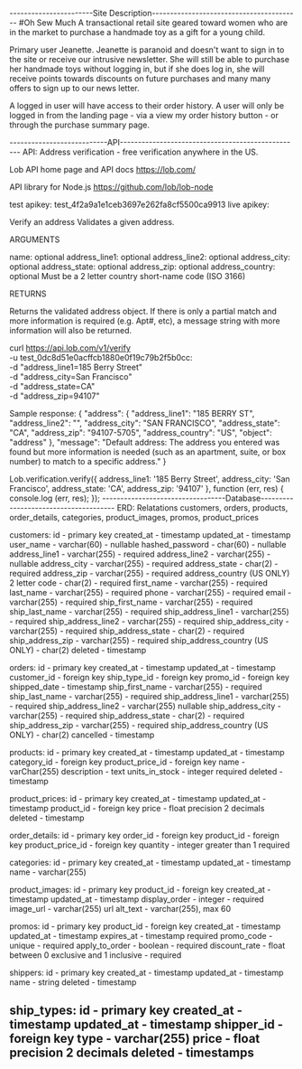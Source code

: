 -----------------------Site Description-----------------------------------------
#Oh Sew Much
A transactional retail site geared toward women who are in the market to purchase a handmade toy as a gift for a young child.

Primary user Jeanette. Jeanette is paranoid and doesn't want to sign in to the site or receive our intrusive newsletter. She will still be able to purchase her handmade toys without logging in, but if she does log in, she will receive points towards discounts on future purchases and many many offers to sign up to our news letter.

A logged in user will have access to their order history. A user will only be logged in from the landing page - via a view my order history button - or through the purchase summary page.

---------------------------API--------------------------------------------------
API: Address verification - free verification anywhere in the US.

Lob API home page and API docs
https://lob.com/

API library for Node.js
https://github.com/lob/lob-node

test apikey: test_4f2a9a1e1ceb3697e262fa8cf5500ca9913
live apikey:

Verify an address
Validates a given address.

ARGUMENTS

name:
optional
address_line1:
optional
address_line2:
optional
address_city:
optional
address_state:
optional
address_zip:
optional
address_country:
optional
Must be a 2 letter country short-name code (ISO 3166)

RETURNS

Returns the validated address object. If there is only a partial match and more information is required (e.g. Apt#, etc), a message string with more information will also be returned.

curl https://api.lob.com/v1/verify \
  -u test_0dc8d51e0acffcb1880e0f19c79b2f5b0cc: \
  -d "address_line1=185 Berry Street" \
  -d "address_city=San Francisco" \
  -d "address_state=CA" \
  -d "address_zip=94107"

Sample response:
{
    "address": {
        "address_line1": "185 BERRY ST",
        "address_line2": "",
        "address_city": "SAN FRANCISCO",
        "address_state": "CA",
        "address_zip": "94107-5705",
        "address_country": "US",
        "object": "address"
    },
    "message": "Default address: The address you entered was found but more information is needed (such as an apartment, suite, or box number) to match to a specific address."
}

  Lob.verification.verify({
    address_line1: '185 Berry Street',
    address_city: 'San Francisco',
    address_state: 'CA',
    address_zip: '94107'
  }, function (err, res) {
    console.log (err, res);
  });
----------------------------------Database--------------------------------------
ERD: Relatations
customers, orders, products, order_details, categories, product_images, promos, product_prices

customers:
id - primary key
created_at - timestamp
updated_at - timestamp
user_name - varchar(60) - nullable
hashed_password - char(60) - nullable
address_line1 - varchar(255) - required
address_line2 - varchar(255) - nullable
address_city - varchar(255) - required
address_state - char(2) - required
address_zip - varchar(255) - required
address_country (US ONLY) 2 letter code - char(2) - required
first_name - varchar(255) - required
last_name - varchar(255) - required
phone - varchar(255) - required
email - varchar(255) - required
ship_first_name - varchar(255) - required
ship_last_name - varchar(255) - required
ship_address_line1 - varchar(255) - required
ship_address_line2 - varchar(255) - required
ship_address_city - varchar(255) - required
ship_address_state - char(2) - required
ship_address_zip - varchar(255) - required
ship_address_country (US ONLY) - char(2)
deleted - timestamp

orders:
id - primary key
created_at - timestamp
updated_at - timestamp
customer_id - foreign key
ship_type_id - foreign key
promo_id - foreign key
shipped_date - timestamp
ship_first_name - varchar(255) - required
ship_last_name - varchar(255) - required
ship_address_line1 - varchar(255) - required
ship_address_line2 - varchar(255) nullable
ship_address_city - varchar(255) - required
ship_address_state - char(2) - required
ship_address_zip - varchar(255) - required
ship_address_country (US ONLY) - char(2)
cancelled - timestamp

products:
id - primary key
created_at - timestamp
updated_at - timestamp
category_id - foreign key
product_price_id - foreign key
name - varChar(255)
description - text
units_in_stock - integer required
deleted - timestamp

product_prices:
id - primary key
created_at - timestamp
updated_at - timestamp
product_id - foreign key
price - float precision 2 decimals
deleted - timestamp

order_details:
id - primary key
order_id - foreign key
product_id - foreign key
product_price_id - foreign key
quantity - integer greater than 1 required

categories:
id - primary key
created_at - timestamp
updated_at - timestamp
name - varchar(255)

product_images:
id - primary key
product_id - foreign key
created_at - timestamp
updated_at - timestamp
display_order - integer - required
image_url - varchar(255) url
alt_text - varchar(255), max 60

promos:
id - primary key
product_id - foreign key
created_at - timestamp
updated_at - timestamp
expires_at - timestamp required
promo_code - unique - required
apply_to_order - boolean - required
discount_rate - float between 0 exclusive and 1 inclusive - required

shippers:
id - primary key
created_at - timestamp
updated_at - timestamp
name - string
deleted - timestamp

ship_types:
id - primary key
created_at - timestamp
updated_at - timestamp
shipper_id - foreign key
type - varchar(255)
price - float precision 2 decimals
deleted - timestamps
--------------------------------------------------------------------------------
